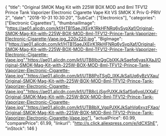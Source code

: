 {
	"title": "Original SMOK Mag Kit with 225W BOX MOD and 8ml TFV12 Prince Tank Vaporizer Electronic Cigarette Vape Kit VS SMOK X Priv G-PRIV 2",
	"date": "2018-10-31 10:30:20",
	"SubCat": ["Electronics"],
	"categories": ["Electronic Cigarettes"],
	"thumbnailImage": "https://ae01.alicdn.com/kf/HTB15aeJXEjrK1RkHFNRq6ySvpXaf/Original-SMOK-Mag-Kit-with-225W-BOX-MOD-8ml-TFV12-Prince-Tank-Vaporizer-Electronic-Cigarette-Vape.jpg_220x220.jpg",
	"BigImage": ["https://ae01.alicdn.com/kf/HTB15aeJXEjrK1RkHFNRq6ySvpXaf/Original-SMOK-Mag-Kit-with-225W-BOX-MOD-8ml-TFV12-Prince-Tank-Vaporizer-Electronic-Cigarette-Vape.jpg","https://ae01.alicdn.com/kf/UTB8IbzQgCbIXKJkSaefq6yasXXaJ/Original-SMOK-Mag-Kit-with-225W-BOX-MOD-8ml-TFV12-Prince-Tank-Vaporizer-Electronic-Cigarette-Vape.jpg","https://ae01.alicdn.com/kf/UTB8PoTSgD_IXKJkSalUq6yBzVXau/Original-SMOK-Mag-Kit-with-225W-BOX-MOD-8ml-TFV12-Prince-Tank-Vaporizer-Electronic-Cigarette-Vape.jpg","https://ae01.alicdn.com/kf/UTB8cLjSgrPJXKJkSafSq6yqUXXaE/Original-SMOK-Mag-Kit-with-225W-BOX-MOD-8ml-TFV12-Prince-Tank-Vaporizer-Electronic-Cigarette-Vape.jpg","https://ae01.alicdn.com/kf/UTB8bX_VgpPJXKJkSahVq6xyzFXaq/Original-SMOK-Mag-Kit-with-225W-BOX-MOD-8ml-TFV12-Prince-Tank-Vaporizer-Electronic-Cigarette-Vape.jpg"],
	"actualPrice": 60.99,
	"comparePrice": 61.99,
	"linkurl": "http://s.click.aliexpress.com/e/ldCXShE",
	"inStock": 146
}
